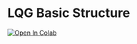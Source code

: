 # LQG Basic Structure
[![Open In Colab](https://colab.research.google.com/assets/colab-badge.svg)](https://colab.research.google.com/gist/jamesmathew07/5041566990552d46bc92b63377d9ceda/cosmo.ipynb)

